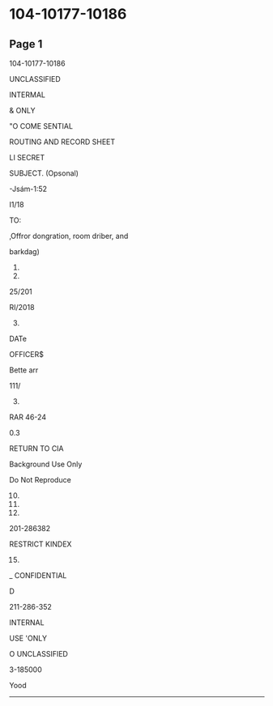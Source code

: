# 104-10177-10186

## Page 1

104-10177-10186

UNCLASSIFIED

INTERMAL

& ONLY

"O COME SENTIAL

ROUTING AND RECORD SHEET

LI SECRET

SUBJECT. (Opsonal)

-Jsám-1:52

I1/18

TO:

‚Offror dongration, room driber, and

barkdag)

1.

2.

25/201

RI/2018

3.

DATe

OFFICER$

Bette arr

111/

3.

RAR 46-24

0.3

RETURN TO CIA

Background Use Only

Do Not Reproduce

10.

12.

13.

201-286382

RESTRICT KINDEX

15.

_ CONFIDENTIAL

D

211-286-352

INTERNAL

USE 'ONLY

O UNCLASSIFIED

3-185000

Yood

---

